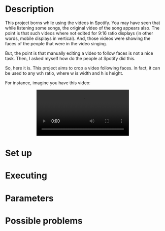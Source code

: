 # Description
This project borns while using the videos in Spotify. You may have seen that while listening some songs, the original video of the song appears also. The point is that such videos where not edited for 9:16 ratio displays (in other words, mobile displays in vertical). And, those videos were showing the faces of the people that were in the video singing. 

But, the point is that manually editing a video to follow faces is not a nice task. Then, I asked myself how do the people at Spotify did this.

So, here it is. This project aims to crop a video following faces. In fact, it can be used to any w:h ratio, where w is width and h is height.

For instance, imagine you have this video:
<p align="center">
    <video>
        <source src="videos/2.mp4">
    </video>
</p>

# Set up


# Executing


# Parameters


# Possible problems

